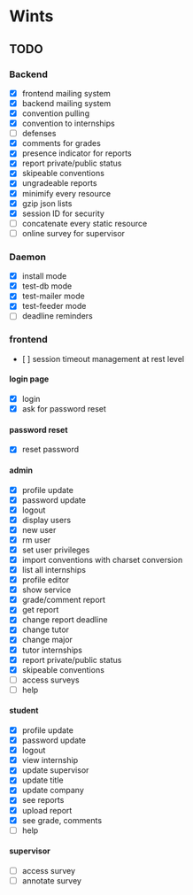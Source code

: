 # Wints

## TODO


### Backend

- [x] frontend mailing system
- [x] backend mailing system
- [x] convention pulling
- [x] convention to internships
- [ ] defenses
- [x] comments for grades
- [x] presence indicator for reports
- [x] report private/public status
- [x] skipeable conventions
- [x] ungradeable reports
- [x] minimify every resource
- [x] gzip json lists
- [x] session ID for security
- [ ] concatenate every static resource
- [ ] online survey for supervisor

### Daemon

- [x] install mode
- [x] test-db mode
- [x] test-mailer mode
- [x] test-feeder mode
- [ ] deadline reminders

### frontend

- [ ] session timeout management at rest level
#### login page

- [x] login
- [x] ask for password reset

#### password reset

- [x] reset password

#### admin
- [x] profile update
- [x] password update
- [x] logout
- [x] display users
- [x] new user
- [x] rm user
- [x] set user privileges
- [x] import conventions with charset conversion
- [x] list all internships
- [x] profile editor
- [x] show service
- [x] grade/comment report
- [x] get report
- [x] change report deadline
- [x] change tutor
- [x] change major
- [x] tutor internships
- [x] report private/public status
- [x] skipeable conventions
- [ ] access surveys
- [ ] help

#### student
- [x] profile update
- [x] password update
- [x] logout
- [x] view internship
- [x] update supervisor
- [x] update title
- [x] update company
- [x] see reports
- [x] upload report
- [x] see grade, comments
- [ ] help

#### supervisor
- [ ] access survey
- [ ] annotate survey
